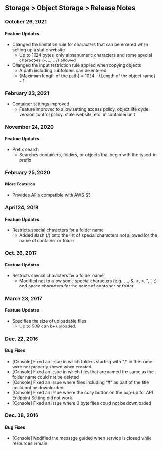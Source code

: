 ## Storage > Object Storage > Release Notes

### October 26, 2021

#### Feature Updates
* Changed the limitation rule for characters that can be entered when setting up a static website
    * Up to 1024 bytes, only alphanumeric characters and some special characters (-, _, ., /) allowed
* Changed the input restriction rule applied when copying objects
    * A path including subfolders can be entered
    * {Maximum length of the path} = 1024 - {Length of the object name} - 1

### February 23, 2021
* Container settings improved
    * Feature improved to allow setting access policy, object life cycle, version control policy, state website, etc. in container unit

### November 24, 2020

#### Feature Updates
* Prefix search
    * Searches containers, folders, or objects that begin with the typed-in prefix

### February 25, 2020

#### More Features
* Provides APIs compatible with AWS S3

### April 24, 2018

#### Feature Updates
* Restricts special characters for a folder name
    * Added slash (/) onto the list of special characters not allowed for the name of container or folder

### Oct. 26, 2017

#### Feature Updates
* Restricts special characters for a folder name
    * Modified not to allow some special characters (e.g.., .., &, <, >, ", ', ;) and space characters for the name of container or folder

### March 23, 2017

#### Feature Updates

* Specifies the size of uploadable files
    * Up to 5GB can be uploaded.

### Dec. 22, 2016

#### Bug Fixes
* [Console] Fixed an issue in which folders starting with "/" in the name were not properly shown when created
* [Console] Fixed an issue in which files that are named the same as the folder name could not be deleted
* [Console] Fixed an issue where files including "#" as part of the title could not be downloaded
* [Console] Fixed an issue where the copy button on the pop-up for API Endpoint Setting did not work
* [Console] Fixed an issue where 0 byte files could not be downloaded

### Dec. 08, 2016

#### Bug Fixes
* [Console] Modified the message guided when service is closed while resources remain

